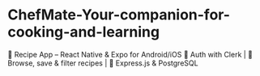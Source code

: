 # ChefMate-Your-companion-for-cooking-and-learning
📱 Recipe App – React Native &amp; Expo for Android/iOS 🔐 Auth with Clerk | 🍳 Browse, save &amp; filter recipes | 🧰 Express.js &amp; PostgreSQL
